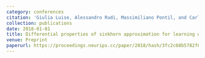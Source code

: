 ```yaml
---
category: conferences
citation: 'Giulia Luise, Alessandro Rudi, Massimiliano Pontil, and Carlo Ciliberto. "Differential properties of sinkhorn approximation for learning with wasserstein distance", 2018.'
collection: publications
date: 2018-01-01
title: Differential properties of sinkhorn approximation for learning with wasserstein distance
venue: Preprint
paperurl: https://proceedings.neurips.cc/paper/2018/hash/3fc2c60b5782f641f76bcefc39fb2392-Abstract.html
---
```



